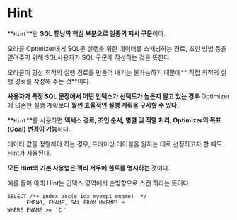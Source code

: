 # Hint

**`Hint`**란 **SQL 튜닝의 핵심 부분으로 일종의 지시 구문**이다.

오라클 Optimizer에게 SQL문 실행을 위한 데이터를 스캐닝하는 경로, 조인 방법 등을 알려주기 위해 SQL사용자가 SQL 구문에 작성하는 것을 뜻한다.

오라클이 항상 최적의 실행 경로를 만들어 내기는 불가능하기 때문에** 직접 최적의 실행 경로를 작성해 주는 것**이다.

**사용자가 특정 SQL 문장에서 어떤 인덱스가 선택도가 높은지 알고 있는 경우** Optimizer에 의존한 실행 계획보다 **훨씬 효율적인 실행 계획을 구사할 수 있다.**




**`Hint`**를 사용하면 **액세스 경로, 조인 순서, 병렬 및 직렬 처리, Optimizer의 목표(Goal) 변경이 가능**하다.

데이터 값을 정렬해야 하는 경우, 드라이빙 테이블을 원하는 대로 선정하고자 할 때도 Hint가 사용된다. 



**모든 Hint의 기본 사용법은 쿼리 서두에 힌트를 명시하는 것**이다. 

예를 들어 아래 Hint는 인덱스 영역에서 순방향으로 스캔 하라는 뜻이다.

```
SELECT /*+ index_asc(e idx_myemp1_ename)  */
      EMPNO, ENAME, SAL FROM MYEMP1 e
WHERE ENAME >= '갑'
```
